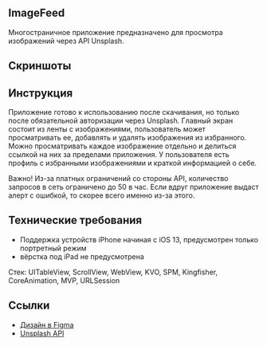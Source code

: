 ## ImageFeed

Многостраничное приложение предназначено для просмотра изображений через API Unsplash.

## **Скриншоты**




## Инструкция

Приложение готово к использованию после скачивания, но только после обязательной авторизации через Unsplash. Главный экран состоит из ленты с изображениями, пользователь может просматривать ее, добавлять и удалять изображения из избранного. Можно просматривать каждое изображение отдельно и делиться ссылкой на них за пределами приложения. У пользователя есть профиль с избранными изображениями и краткой информацией о себе.

Важно! Из-за платных ограничений со стороны API, количество запросов в сеть ограничено до 50 в час. Если вдруг приложение выдаст алерт с ошибкой, то скорее всего именно из-за этого.

## Технические требования

- Поддержка устройств iPhone начиная с iOS 13, предусмотрен только портретный режим
- вёрстка под iPad не предусмотрена

Стек: UITableView, ScrollView, WebView, KVO, SPM, Kingfisher, CoreAnimation, MVP, URLSession

## **Ссылки**

- [Дизайн в Figma](https://www.figma.com/file/HyDfKh5UVPOhPZIhBqIm3q/Image-Feed-(YP))
- [Unsplash API](https://unsplash.com/documentation)
